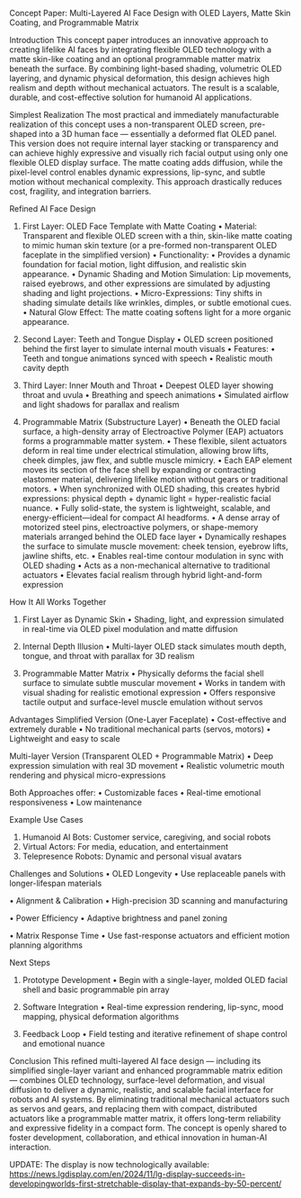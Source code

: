 Concept Paper: Multi-Layered AI Face Design with OLED Layers, Matte Skin Coating, and Programmable Matrix

Introduction
This concept paper introduces an innovative approach to creating lifelike AI faces by integrating flexible OLED technology with a matte skin-like coating and an optional programmable matter matrix beneath the surface. By combining light-based shading, volumetric OLED layering, and dynamic physical deformation, this design achieves high realism and depth without mechanical actuators. The result is a scalable, durable, and cost-effective solution for humanoid AI applications.

Simplest Realization
The most practical and immediately manufacturable realization of this concept uses a non-transparent OLED screen, pre-shaped into a 3D human face — essentially a deformed flat OLED panel. This version does not require internal layer stacking or transparency and can achieve highly expressive and visually rich facial output using only one flexible OLED display surface. The matte coating adds diffusion, while the pixel-level control enables dynamic expressions, lip-sync, and subtle motion without mechanical complexity. This approach drastically reduces cost, fragility, and integration barriers.

Refined AI Face Design
1. First Layer: OLED Face Template with Matte Coating
• Material: Transparent and flexible OLED screen with a thin, skin-like matte coating to mimic human skin texture (or a pre-formed non-transparent OLED faceplate in the simplified version)
• Functionality:
  • Provides a dynamic foundation for facial motion, light diffusion, and realistic skin appearance.
  • Dynamic Shading and Motion Simulation: Lip movements, raised eyebrows, and other expressions are simulated by adjusting shading and light projections.
  • Micro-Expressions: Tiny shifts in shading simulate details like wrinkles, dimples, or subtle emotional cues.
  • Natural Glow Effect: The matte coating softens light for a more organic appearance.

2. Second Layer: Teeth and Tongue Display
• OLED screen positioned behind the first layer to simulate internal mouth visuals
• Features:
  • Teeth and tongue animations synced with speech
  • Realistic mouth cavity depth

3. Third Layer: Inner Mouth and Throat
• Deepest OLED layer showing throat and uvula
• Breathing and speech animations
• Simulated airflow and light shadows for parallax and realism

4. Programmable Matrix (Substructure Layer)
• Beneath the OLED facial surface, a high-density array of Electroactive Polymer (EAP) actuators forms a programmable matter system.
• These flexible, silent actuators deform in real time under electrical stimulation, allowing brow lifts, cheek dimples, jaw flex, and subtle muscle mimicry.
• Each EAP element moves its section of the face shell by expanding or contracting elastomer material, delivering lifelike motion without gears or traditional motors.
• When synchronized with OLED shading, this creates hybrid expressions: physical depth + dynamic light = hyper-realistic facial nuance.
• Fully solid-state, the system is lightweight, scalable, and energy-efficient—ideal for compact AI headforms.
• A dense array of motorized steel pins, electroactive polymers, or shape-memory materials arranged behind the OLED face layer
• Dynamically reshapes the surface to simulate muscle movement: cheek tension, eyebrow lifts, jawline shifts, etc.
• Enables real-time contour modulation in sync with OLED shading
• Acts as a non-mechanical alternative to traditional actuators
• Elevates facial realism through hybrid light-and-form expression

How It All Works Together
1. First Layer as Dynamic Skin
• Shading, light, and expression simulated in real-time via OLED pixel modulation and matte diffusion

2. Internal Depth Illusion
• Multi-layer OLED stack simulates mouth depth, tongue, and throat with parallax for 3D realism

3. Programmable Matter Matrix
• Physically deforms the facial shell surface to simulate subtle muscular movement
• Works in tandem with visual shading for realistic emotional expression
• Offers responsive tactile output and surface-level muscle emulation without servos

Advantages
Simplified Version (One-Layer Faceplate)
• Cost-effective and extremely durable
• No traditional mechanical parts (servos, motors)
• Lightweight and easy to scale

Multi-layer Version (Transparent OLED + Programmable Matrix)
• Deep expression simulation with real 3D movement
• Realistic volumetric mouth rendering and physical micro-expressions

Both Approaches offer:
• Customizable faces
• Real-time emotional responsiveness
• Low maintenance

Example Use Cases
1. Humanoid AI Bots: Customer service, caregiving, and social robots
2. Virtual Actors: For media, education, and entertainment
3. Telepresence Robots: Dynamic and personal visual avatars

Challenges and Solutions
• OLED Longevity
  • Use replaceable panels with longer-lifespan materials

• Alignment & Calibration
  • High-precision 3D scanning and manufacturing

• Power Efficiency
  • Adaptive brightness and panel zoning

• Matrix Response Time
  • Use fast-response actuators and efficient motion planning algorithms

Next Steps
1. Prototype Development
  • Begin with a single-layer, molded OLED facial shell and basic programmable pin array

2. Software Integration
  • Real-time expression rendering, lip-sync, mood mapping, physical deformation algorithms

3. Feedback Loop
  • Field testing and iterative refinement of shape control and emotional nuance

Conclusion
This refined multi-layered AI face design — including its simplified single-layer variant and enhanced programmable matrix edition — combines OLED technology, surface-level deformation, and visual diffusion to deliver a dynamic, realistic, and scalable facial interface for robots and AI systems. By eliminating traditional mechanical actuators such as servos and gears, and replacing them with compact, distributed actuators like a programmable matter matrix, it offers long-term reliability and expressive fidelity in a compact form. The concept is openly shared to foster development, collaboration, and ethical innovation in human-AI interaction.

UPDATE: The display is now technologically available:
https://news.lgdisplay.com/en/2024/11/lg-display-succeeds-in-developingworlds-first-stretchable-display-that-expands-by-50-percent/

